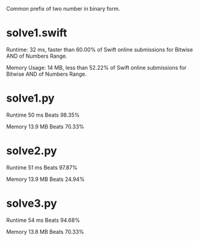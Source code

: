 Common prefix of two number in binary form.

# solve1.swift

Runtime: 32 ms, faster than 60.00% of Swift online submissions for Bitwise AND of Numbers Range.

Memory Usage: 14 MB, less than 52.22% of Swift online submissions for Bitwise AND of Numbers Range.

# solve1.py

Runtime 50 ms Beats 98.35%

Memory 13.9 MB Beats 70.33%

# solve2.py

Runtime 51 ms Beats 97.87%

Memory 13.9 MB Beats 24.94%

# solve3.py

Runtime 54 ms Beats 94.68%

Memory 13.8 MB Beats 70.33%

